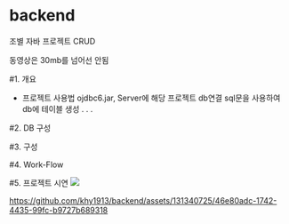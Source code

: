 # backend

조별 자바 프로젝트 CRUD

동영상은 30mb를 넘어선 안됨

#1. 개요
  - 프로젝트 사용법
     ojdbc6.jar, Server에 해당 프로젝트 db연결
    sql문을 사용하여 db에 테이블 생성
    .
    .
    .

#2. DB 구성

#3. 구성

#4. Work-Flow

#5. 프로젝트 시연
  <img src="https://github.com/khy1913/backend/assets/131340725/f97e3131-0f11-434b-a852-30496cc5ec0f" >

https://github.com/khy1913/backend/assets/131340725/46e80adc-1742-4435-99fc-b9727b689318

